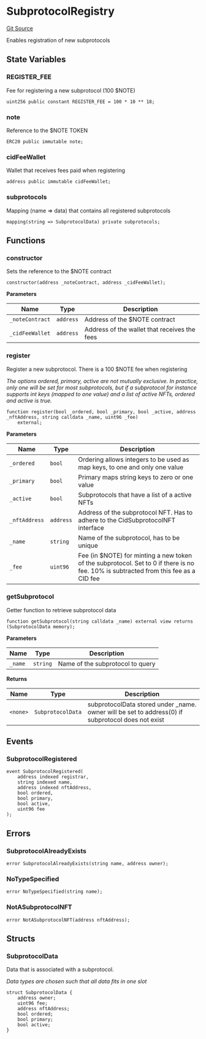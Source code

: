 # SubprotocolRegistry
[Git Source](https://github.com/mkt-market/canto-identity-protocol/blob/1a16b30b450fe389c483f47dc1621b0d0fe1bd63/src/SubprotocolRegistry.sol)

Enables registration of new subprotocols


## State Variables
### REGISTER_FEE
Fee for registering a new subprotocol (100 $NOTE)


```solidity
uint256 public constant REGISTER_FEE = 100 * 10 ** 18;
```


### note
Reference to the $NOTE TOKEN


```solidity
ERC20 public immutable note;
```


### cidFeeWallet
Wallet that receives fees paid when registering


```solidity
address public immutable cidFeeWallet;
```


### subprotocols
Mapping (name => data) that contains all registered subprotocols


```solidity
mapping(string => SubprotocolData) private subprotocols;
```


## Functions
### constructor

Sets the reference to the $NOTE contract


```solidity
constructor(address _noteContract, address _cidFeeWallet);
```
**Parameters**

|Name|Type|Description|
|----|----|-----------|
|`_noteContract`|`address`|Address of the $NOTE contract|
|`_cidFeeWallet`|`address`|Address of the wallet that receives the fees|


### register

Register a new subprotocol. There is a 100 $NOTE fee when registering

*The options ordered, primary, active are not mutually exclusive. In practice, only one will be set for most subprotocols,
but if a subprotocol for instance supports int keys (mapped to one value) and a list of active NFTs, ordered and active is true.*


```solidity
function register(bool _ordered, bool _primary, bool _active, address _nftAddress, string calldata _name, uint96 _fee)
    external;
```
**Parameters**

|Name|Type|Description|
|----|----|-----------|
|`_ordered`|`bool`|Ordering allows integers to be used as map keys, to one and only one value|
|`_primary`|`bool`|Primary maps string keys to zero or one value|
|`_active`|`bool`|Subprotocols that have a list of a active NFTs|
|`_nftAddress`|`address`|Address of the subprotocol NFT. Has to adhere to the CidSubprotocolNFT interface|
|`_name`|`string`|Name of the subprotocol, has to be unique|
|`_fee`|`uint96`|Fee (in $NOTE) for minting a new token of the subprotocol. Set to 0 if there is no fee. 10% is subtracted from this fee as a CID fee|


### getSubprotocol

Getter function to retrieve subprotocol data


```solidity
function getSubprotocol(string calldata _name) external view returns (SubprotocolData memory);
```
**Parameters**

|Name|Type|Description|
|----|----|-----------|
|`_name`|`string`|Name of the subprotocol to query|

**Returns**

|Name|Type|Description|
|----|----|-----------|
|`<none>`|`SubprotocolData`|subprotocolData stored under _name. owner will be set to address(0) if subprotocol does not exist|


## Events
### SubprotocolRegistered

```solidity
event SubprotocolRegistered(
    address indexed registrar,
    string indexed name,
    address indexed nftAddress,
    bool ordered,
    bool primary,
    bool active,
    uint96 fee
);
```

## Errors
### SubprotocolAlreadyExists

```solidity
error SubprotocolAlreadyExists(string name, address owner);
```

### NoTypeSpecified

```solidity
error NoTypeSpecified(string name);
```

### NotASubprotocolNFT

```solidity
error NotASubprotocolNFT(address nftAddress);
```

## Structs
### SubprotocolData
Data that is associated with a subprotocol.

*Data types are chosen such that all data fits in one slot*


```solidity
struct SubprotocolData {
    address owner;
    uint96 fee;
    address nftAddress;
    bool ordered;
    bool primary;
    bool active;
}
```

